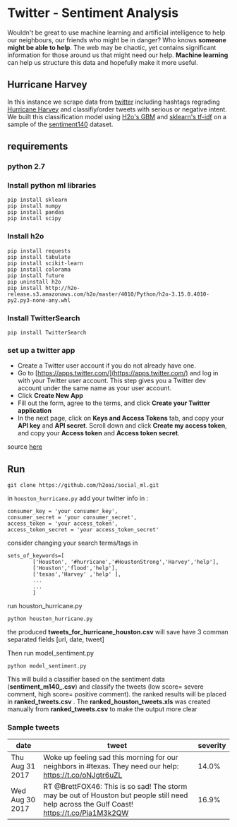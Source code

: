 # Twitter - Sentiment Analysis

Wouldn't be great to use machine learning and artificial intelligence to help our neighbours, our friends who might be in danger? Who knows **someone might be able to help**. The web may be chaotic, yet contains significant information for those around us that might need our help. **Machine learning** can help us structure this data and hopefully make it more useful.

## Hurricane Harvey

In this instance we scrape data from [twitter](https://twitter.com/) including hashtags regrading [Hurricane Harvey](https://en.wikipedia.org/wiki/Hurricane_Harvey) and classifiy/order tweets with serious or negative intent. We built this classification model using [H2o's GBM](http://docs.h2o.ai/h2o/latest-stable/h2o-docs/data-science/gbm.html) and [sklearn's tf-idf](http://scikit-learn.org/stable/modules/generated/sklearn.feature_extraction.text.TfidfVectorizer.html) on a sample of the [sentiment140](http://help.sentiment140.com/for-students/) dataset.  

## requirements

### python 2.7

### Install python ml libraries
```
pip install sklearn
pip install numpy
pip install pandas
pip install scipy

```
### Install h2o

```
pip install requests
pip install tabulate
pip install scikit-learn
pip install colorama
pip install future
pip uninstall h2o
pip install http://h2o-release.s3.amazonaws.com/h2o/master/4010/Python/h2o-3.15.0.4010-py2.py3-none-any.whl
```

### Install TwitterSearch

```
pip install TwitterSearch
```

### set up a twitter app

-    Create a Twitter user account if you do not already have one.
-    Go to [https://apps.twitter.com/](https://apps.twitter.com/) and log in with your Twitter user account. This step gives you a Twitter dev account under the same name as your user account.
-    Click **Create New App**
-    Fill out the form, agree to the terms, and click **Create your Twitter application**
-    In the next page, click on **Keys and Access Tokens** tab, and copy your **API key** and **API secret**. Scroll down and click **Create my access token**, and copy your **Access token** and **Access token secret**.

source [here](http://socialmedia-class.org/twittertutorial.html)

## Run

```
git clone https://github.com/h2oai/social_ml.git
```


in `houston_hurricane.py` add your twitter info in :

```
consumer_key = 'your consumer_key',
consumer_secret = 'your consumer_secret',
access_token = 'your access_token',
access_token_secret = 'your access_token_secret'
```
consider changing your search terms/tags in 

```
sets_of_keywords=[
        ['Houston', '#hurricane','#HoustonStrong','Harvey','help'],
		['Houston','flood','help'],
        ['texas','Harvey' ,'help' ],
		...
		...
		]
```

run houston_hurricane.py

```
python houston_hurricane.py
```

the produced **tweets_for_hurricane_houston.csv** will save have 3 comman separated fields [url, date, tweet]


Then run model_sentiment.py

```
python model_sentiment.py

```
This will build a classifier based on the sentiment data (**sentiment_m140_.csv**) and classify the tweets (low score= severe comment, high score= positive comment). 
the ranked results will be placed in **ranked_tweets.csv** . 
The **ranked_houston_tweets.xls** was created manually from **ranked_tweets.csv** to make the output more clear

### Sample tweets

date | tweet | severity
--- | --- | ---
Thu Aug 31 2017	| Woke up feeling sad this morning for our neighbors in #texas. They need our help: https://t.co/oNJgtr6uZL	| 14.0%
Wed Aug 30 2017	| RT @BrettFOX46: This is so sad! The storm may be out of Houston but people still need help across the Gulf Coast! https://t.co/Pia1M3k2QW	| 16.9%
